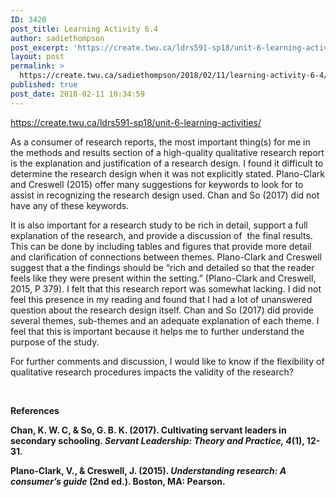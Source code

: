 ```yaml
---
ID: 3420
post_title: Learning Activity 6.4
author: sadiethompson
post_excerpt: 'https://create.twu.ca/ldrs591-sp18/unit-6-learning-activities/ As a consumer of research reports, the most important thing(s) for me in the methods and results section of a high-quality qualitative research report is the explanation and justification of a research design. I found it difficult to determine the research design when it was not explicitly stated. Plano-Clark and Creswell (2015) offer many &hellip; <p><a href="https://create.twu.ca/sadiethompson/2018/02/11/learning-activity-6-4/">Continue reading<span> "Learning Activity 6.4"</span></a></p>'
layout: post
permalink: >
  https://create.twu.ca/sadiethompson/2018/02/11/learning-activity-6-4/
published: true
post_date: 2018-02-11 10:34:59
---
```

<p><a href="https://create.twu.ca/ldrs591-sp18/unit-6-learning-activities/"><span style="font-weight: 400">https://create.twu.ca/ldrs591-sp18/unit-6-learning-activities/</span></a></p>
<p><span style="font-weight: 400">As a consumer of research reports, the most important thing(s) for me in the methods and results section of a high-quality qualitative research report is the explanation and justification of a research design. I found it difficult to determine the research design when it was not explicitly stated. Plano-Clark and Creswell (2015) offer many suggestions for keywords to look for to assist in recognizing the research design used. Chan and So (2017) did not have any of these keywords. </span></p>
<p><span style="font-weight: 400">It is also important for a research study to be rich in detail, support a full explanation of the research, and provide a discussion of  the final results. This can be done by including tables and figures that provide more detail and clarification of connections between themes. Plano-Clark and Creswell suggest that a the findings should be “rich and detailed so that the reader feels like they were present within the setting.” (Plano-Clark and Creswell, 2015, P 379). I felt that this research report was somewhat lacking. I did not feel this presence in my reading and found that I had a lot of unanswered question about the research design itself. Chan and So (2017) did provide several themes, sub-themes and an adequate explanation of each theme. I feel that this is important because it helps me to further understand the purpose of the study.</span></p>
<p><span style="font-weight: 400">For further comments and discussion, I would like to know if the flexibility of qualitative research procedures impacts the validity of the research?</span></p>
<p>&nbsp;</p>
<p><b>References</b></p>
<p><b>Chan, K. W. C, &amp; So, G. B. K. (2017). Cultivating servant leaders in secondary schooling. </b><b><i>Servant Leadership: Theory and Practice, 4</i></b><b>(1), 12-31.</b></p>
<p><b>Plano-Clark, V., &amp; Creswell, J. (2015). </b><b><i>Understanding research: A consumer’s guide</i></b><b> (2nd ed.). Boston, MA: Pearson.</b></p>